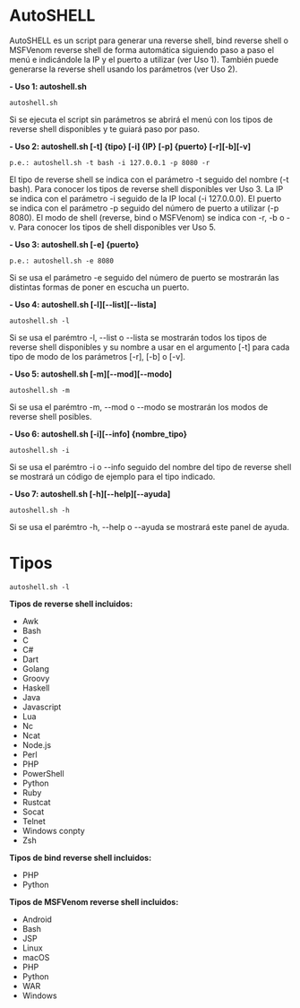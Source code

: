 # AutoSHELL

AutoSHELL es un script para generar una reverse shell, bind reverse shell o MSFVenom reverse shell de forma automática siguiendo paso a paso el menú e indicándole la IP y el puerto a utilizar (ver Uso 1).
También puede generarse la reverse shell usando los parámetros (ver Uso 2).

**- Uso 1: autoshell.sh**

```
autoshell.sh
```
 
 Si se ejecuta el script sin parámetros se abrirá el menú con los tipos de reverse shell disponibles y te guiará paso por paso.

**- Uso 2: autoshell.sh [-t] {tipo} [-i] {IP} [-p] {puerto} [-r][-b][-v]**
 
 
 ```
 p.e.: autoshell.sh -t bash -i 127.0.0.1 -p 8080 -r
 ```
 
 El tipo de reverse shell se indica con el parámetro -t seguido del nombre (-t bash). Para conocer los tipos de reverse shell disponibles ver Uso 3.
	La IP se indica con el parámetro -i seguido de la IP local (-i 127.0.0.0).
	El puerto se indica con el parámetro -p seguido del número de puerto a utilizar (-p 8080).
	El modo de shell (reverse, bind o MSFVenom) se indica con -r, -b o -v. Para conocer los tipos de shell disponibles ver Uso 5.

**- Uso 3: autoshell.sh [-e] {puerto}**

```
p.e.: autoshell.sh -e 8080
```

 Si se usa el parámetro -e seguido del número de puerto se mostrarán las distintas formas de poner en escucha un puerto.

**- Uso 4: autoshell.sh [-l][--list][--lista]**

```
autoshell.sh -l
```

 Si se usa el parémtro -l, --list o --lista se mostrarán todos los tipos de reverse shell disponibles y su nombre a usar en el argumento [-t] para cada tipo de modo de los parámetros [-r], [-b] o [-v].

 **- Uso 5: autoshell.sh [-m][--mod][--modo]**
 
 ```
 autoshell.sh -m
 ```
	
 Si se usa el parémtro -m, --mod o --modo se mostrarán los modos de reverse shell posibles.

**- Uso 6: autoshell.sh [-i][--info] {nombre_tipo}**

```
autoshell.sh -i
```

 Si se usa el parémtro -i o --info seguido del nombre del tipo de reverse shell se mostrará un código de ejemplo para el tipo indicado.

**- Uso 7: autoshell.sh [-h][--help][--ayuda]**

```
autoshell.sh -h
```

 Si se usa el parémtro -h, --help o --ayuda se mostrará este panel de ayuda.


 # Tipos
 
 ```
 autoshell.sh -l
 ```

**Tipos de reverse shell incluidos:**

- Awk
- Bash
- C
- C#
- Dart
- Golang
- Groovy
- Haskell
- Java
- Javascript
- Lua
- Nc
- Ncat
- Node.js
- Perl
- PHP
- PowerShell
- Python
- Ruby
- Rustcat
- Socat 
- Telnet
- Windows conpty
- Zsh


 **Tipos de bind reverse shell incluidos:**
 
- PHP
- Python

 
 **Tipos de MSFVenom reverse shell incluidos:**
 
- Android
- Bash
- JSP
- Linux
- macOS
- PHP
- Python
- WAR
- Windows

